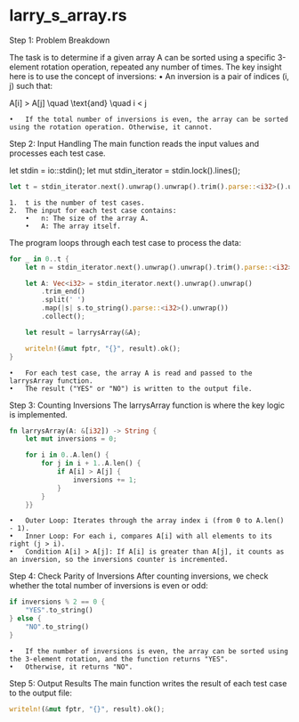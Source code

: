 # larry_s_array.rs

Step 1: Problem Breakdown

The task is to determine if a given array A can be sorted using a specific 3-element rotation operation, repeated any number of times. The key insight here is to use the concept of inversions:
	•	An inversion is a pair of indices (i, j) such that:

A[i] > A[j] \quad \text{and} \quad i < j

	•	If the total number of inversions is even, the array can be sorted using the rotation operation. Otherwise, it cannot.

Step 2: Input Handling
The main function reads the input values and processes each test case.

let stdin = io::stdin();
let mut stdin_iterator = stdin.lock().lines();

```rust 
let t = stdin_iterator.next().unwrap().unwrap().trim().parse::<i32>().unwrap();
```

	1.	t is the number of test cases.
	2.	The input for each test case contains:
	    •	n: The size of the array A.
	    •	A: The array itself.

The program loops through each test case to process the data:

```rust 
for _ in 0..t {
    let n = stdin_iterator.next().unwrap().unwrap().trim().parse::<i32>().unwrap();

    let A: Vec<i32> = stdin_iterator.next().unwrap().unwrap()
        .trim_end()
        .split(' ')
        .map(|s| s.to_string().parse::<i32>().unwrap())
        .collect();

    let result = larrysArray(&A);

    writeln!(&mut fptr, "{}", result).ok();
}
```

	•	For each test case, the array A is read and passed to the larrysArray function.
	•	The result ("YES" or "NO") is written to the output file.

Step 3: Counting Inversions
The larrysArray function is where the key logic is implemented.

```rust 
fn larrysArray(A: &[i32]) -> String {
    let mut inversions = 0;

    for i in 0..A.len() {
        for j in i + 1..A.len() {
            if A[i] > A[j] {
                inversions += 1;
            }
        }
    }}
```

	•	Outer Loop: Iterates through the array index i (from 0 to A.len() - 1).
	•	Inner Loop: For each i, compares A[i] with all elements to its right (j > i).
	•	Condition A[i] > A[j]: If A[i] is greater than A[j], it counts as an inversion, so the inversions counter is incremented.

Step 4: Check Parity of Inversions
After counting inversions, we check whether the total number of inversions is even or odd:

```rust 
if inversions % 2 == 0 {
    "YES".to_string()
} else {
    "NO".to_string()
}
```

	•	If the number of inversions is even, the array can be sorted using the 3-element rotation, and the function returns "YES".
	•	Otherwise, it returns "NO".

Step 5: Output Results
The main function writes the result of each test case to the output file:

```rust 
writeln!(&mut fptr, "{}", result).ok();
```